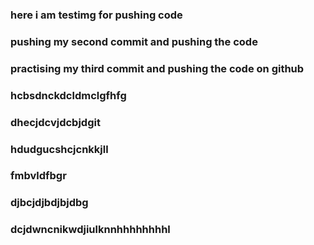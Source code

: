 ### here i am testimg for pushing code
### pushing my second commit and pushing the code
### practising my third commit and pushing the code on github
### hcbsdnckdcldmclgfhfg
### dhecjdcvjdcbjdgit
### hdudgucshcjcnkkjll 
### fmbvldfbgr
### djbcjdjbdjbjdbg
### dcjdwncnikwdjiulknnhhhhhhhhl